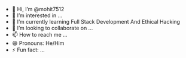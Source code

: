- 👋 Hi, I’m @mohit7512
- 👀 I’m interested in ...
- 🌱 I’m currently learning Full Stack Development And Ethical Hacking
- 💞️ I’m looking to collaborate on ...
- 📫 How to reach me ...
- 😄 Pronouns: He/Him
- ⚡ Fun fact: ...

<!---
mohit7512/mohit7512 is a ✨ special ✨ repository because its `README.md` (this file) appears on your GitHub profile.
You can click the Preview link to take a look at your changes.
--->
